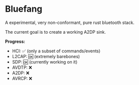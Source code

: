 # Bluefang

A experimental, very non-conformant, pure rust bluetooth stack.

The current goal is to create a working A2DP sink.

**Progress:**
- HCI: ✅ (only a subset of commands/events)
- L2CAP: 🆗 (extremely barebones)
- SDP: 🆗 (currently working on it)
- AVDTP: ❌
- A2DP: ❌
- AVRCP: ❌

